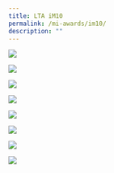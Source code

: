 ```yaml
---
title: LTA iM10
permalink: /mi-awards/im10/
description: ""
---
```

![](/images/hero.png)

![](/images/MI/IM10/e-Panel_iM10_v01_Individual%20Award%20Contents%201.png)

![](/images/MI/IM10/e-Panel_iM10_v01_Individual%20Award%20Contents%202a.png)

![](/images/MI/IM10/e-Panel_iM10_v01_Individual%20Award%20Contents%202b.png)

![](/images/MI/IM10/e-Panel_iM10_v01_Individual%20Award%20Contents%203a.png)

![](/images/MI/IM10/e-Panel_iM10_v01_Individual%20Award%20Contents%203b.png)

![](/images/MI/IM10/e-Panel_iM10_v01_Individual%20Award%20Contents%203c.png)

![](/images/MI/IM10/e-Panel_iM10_v01_Individual%20Award%20Contents%204.png)